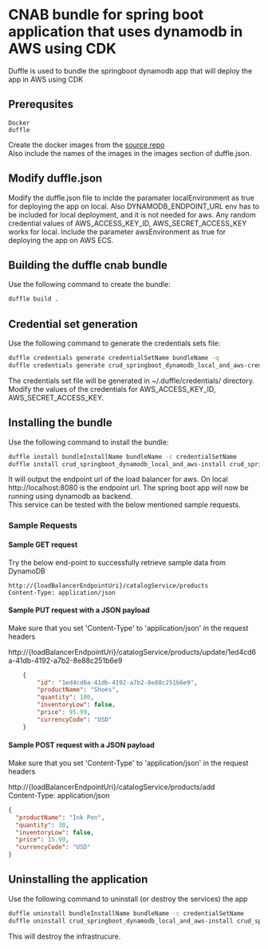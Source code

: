 # CNAB bundle for spring boot application that uses dynamodb in AWS using CDK

Duffle is used to bundle the springboot dynamodb app that will deploy the app in AWS using CDK

## Prerequsites

``` no-highlight
Docker
duffle
```

Create the docker images from the [source repo](https://github.com/raviydevops/crud-springboot-dynamodb)
</br> Also include the names of the images in the images section of duffle.json.

## Modify duffle.json

Modify the duffle.json file to inclde the paramater localEnvironment as true for deploying the app on local.
Also DYNAMODB_ENDPOINT_URL env has to be included for local deployment, and it is not needed for aws.
Any random credential values of AWS_ACCESS_KEY_ID, AWS_SECRET_ACCESS_KEY works for local.
Include the parameter awsEnvironment as true for deploying the app on AWS ECS.

## Building the duffle cnab bundle

Use the following command to create the bundle:

```bash
duffle build .
```

## Credential set generation

Use the following command to generate the credentials sets file:

``` bash
duffle credentials generate credentialSetName bundleName -q
duffle credentials generate crud_springboot_dynamodb_local_and_aws-creds crud_springboot_dynamodb_local_and_aws -q
```

The credentials set file will be generated in ~/.duffle/credentials/ directory.
Modify the values of the credentials for AWS_ACCESS_KEY_ID, AWS_SECRET_ACCESS_KEY.

## Installing the bundle

Use the following command to install the bundle:

``` bash
duffle install bundleInstallName bundleName -c credentialSetName
duffle install crud_springboot_dynamodb_local_and_aws-install crud_springboot_dynamodb_local_and_aws -c crud_springboot_dynamodb_local_and_aws-creds
```

It will output the endpoint url of the load balancer for aws. On local http://localhost:8080 is the endpoint url.
The spring boot app will now be running using dynamodb as backend.
</br>This service can be tested with the below mentioned sample requests.

### Sample Requests

#### Sample GET request

Try the below end-point to successfully retrieve sample data from DynamoDB

``` no-highlight
http://{loadBalancerEndpointUri}/catalogService/products
Content-Type: application/json
```

#### Sample PUT request with a JSON payload

Make sure that you set 'Content-Type' to 'application/json' in the request headers

http://{loadBalancerEndpointUri}/catalogService/products/update/1ed4cd6a-41db-4192-a7b2-8e88c251b6e9

``` json
    {
        "id": "1ed4cd6a-41db-4192-a7b2-8e88c251b6e9",
        "productName": "Shoes",
        "quantity": 100,
        "inventoryLow": false,
        "price": 95.99,
        "currencyCode": "USD"
    }
```

#### Sample POST request with a JSON payload

Make sure that you set 'Content-Type' to 'application/json' in the request headers

http://{loadBalancerEndpointUri}/catalogService/products/add
</br>Content-Type: application/json

``` json
{
  "productName": "Ink Pen",
  "quantity": 30,
  "inventoryLow": false,
  "price": 15.99,
  "currencyCode": "USD"
}
```

## Uninstalling the application

Use the following command to uninstall (or destroy the services) the app

``` bash
duffle uninstall bundleInstallName bundleName -c credentialSetName
duffle uninstall crud_springboot_dynamodb_local_and_aws-install crud_springboot_dynamodb_local_and_aws -c crud_springboot_dynamodb_local_and_aws-creds
```

This will destroy the infrastrucure.
